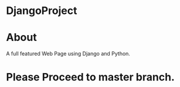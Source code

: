 # DjangoProject
 # About
   A full featured Web Page using Django and Python.
   
# Please Proceed to master branch.


